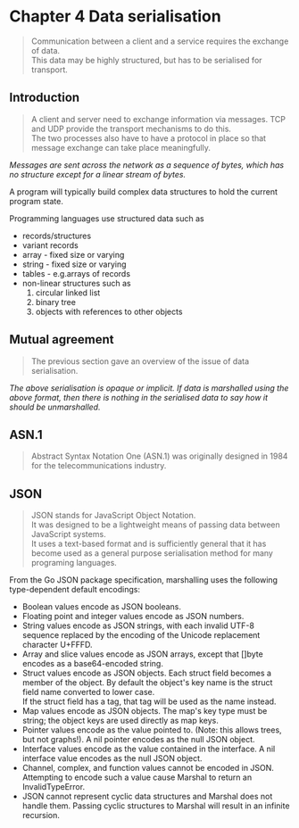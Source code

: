 # Chapter 4 Data serialisation
> Communication between a client and a service requires the exchange of data.<br>
This data may be highly structured, but has to be serialised for transport.<br>

## Introduction
>A client and server need to exchange information via messages. TCP and UDP provide the transport mechanisms to do this. <br>
The two processes also have to have a protocol in place so that message exchange can take place meaningfully.

*Messages are sent across the network as a sequence of bytes, which has no structure except for a linear stream of bytes.*

A program will typically build complex data structures to hold the current program state.

Programming languages use structured data such as

- records/structures
- variant records
- array - fixed size or varying
- string - fixed size or varying
- tables - e.g.arrays of records
- non-linear structures such as 
    1. circular linked list
    2. binary tree
    3. objects with references to other objects
    
## Mutual agreement
> The previous section gave an overview of the issue of data serialisation.

*The above serialisation is opaque or implicit. If data is marshalled using the above format, then there is nothing in the serialised data to say how it should be unmarshalled.*

## ASN.1

>Abstract Syntax Notation One (ASN.1) was originally designed in 1984 for the telecommunications industry.

## JSON
> JSON stands for JavaScript Object Notation.<br>
 It was designed to be a lightweight means of passing data between JavaScript systems.<br>
 It uses a text-based format and is sufficiently general that it has become used as a general purpose serialisation method for many programing languages.

From the Go JSON package specification, marshalling uses the following type-dependent default encodings:

- Boolean values encode as JSON booleans.
- Floating point and integer values encode as JSON numbers.
- String values encode as JSON strings, with each invalid UTF-8 sequence replaced by the encoding of the Unicode replacement character U+FFFD.
- Array and slice values encode as JSON arrays, except that []byte encodes as a base64-encoded string.
- Struct values encode as JSON objects. Each struct field becomes a member of the object. By default the object's key name is the struct field name converted to lower case. <br>
If the struct field has a tag, that tag will be used as the name instead.
- Map values encode as JSON objects. The map's key type must be string; the object keys are used directly as map keys.
- Pointer values encode as the value pointed to. (Note: this allows trees, but not graphs!). A nil pointer encodes as the null JSON object.
- Interface values encode as the value contained in the interface. A nil interface value encodes as the null JSON object.
- Channel, complex, and function values cannot be encoded in JSON. Attempting to encode such a value cause Marshal to return an InvalidTypeError.
- JSON cannot represent cyclic data structures and Marshal does not handle them. Passing cyclic structures to Marshal will result in an infinite recursion.